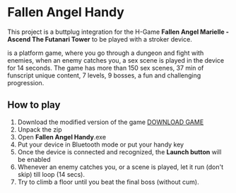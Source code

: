# Fallen Angel Handy
This project is a buttplug integration for the H-Game **Fallen Angel Marielle - Ascend The Futanari Tower** to be played with a stroker device.

is a platform game, where you go through a dungeon and fight with enemies, when an enemy catches you, a sex scene is played in the device for 14 seconds. 
The game has more than 150 sex scenes, 37 min of funscript unique content, 7 levels, 9 bosses, a fun and challenging progression.

## How to play
1. Download the modified version of the game [DOWNLOAD GAME](https://mega.nz/file/ecdDEB4C#rSsnaY7_jS6rhonCE2B53SP83HGCAlHI_MQP8cI2uhw)
2. Unpack the zip
3. Open **Fallen Angel Handy**.exe
4. Put your device in Bluetooth mode or put your handy key
5. Once the device is connected and recognized, the **Launch button** will be enabled
6. Whenever an enemy catches you, or a scene is played, let it run (don't skip) till loop (14 secs). 
7. Try to climb a floor until you beat the final boss (without cum).
